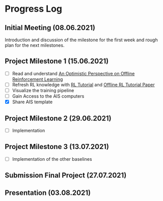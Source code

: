 # Progress Log

## Initial Meeting (08.06.2021)

Introduction and discussion of the milestone for the first week and rough plan for the next milestones.

##  Project Milestone 1 (15.06.2021)
- [ ] Read and understand [An Optimistic Perspective on Offline Reinforcement Learning](https://arxiv.org/pdf/1907.04543.pdf)
- [ ] Refresh RL knowledge with [RL Tutorial](https://github.com/andri27-ts/Reinforcement-Learning) and [Offline RL Tutorial Paper](https://arxiv.org/pdf/2005.01643.pdf#cite.kalashnikov2018qtopt)
- [ ] Visualize the training pipeline
- [ ] Gain Access to the AIS computers
- [x] Share AIS template

##  Project Milestone 2 (29.06.2021)
- [ ] Implementation


##  Project Milestone 3 (13.07.2021)
- [ ] Implementation of the other baselines

## Submission Final Project (27.07.2021)

## Presentation (03.08.2021)
